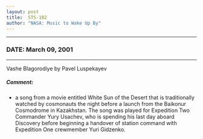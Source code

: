 ```yaml
---
layout: post
title:  STS-102
author: "NASA: Music to Wake Up By"
---
```


----
### DATE: March 09, 2001
----
Vashe Blagorodiye by Pavel Luspekayev

##### Comment:
* a song from a movie entitled White Sun of the Desert that is traditionally watched by cosmonauts the night before a launch from the Baikonur Cosmodrome in Kazakhstan. The song was played for Expedition Two Commander Yury Usachev, who is spending his last day aboard Discovery before beginning a handover of station command with Expedition One crewmember Yuri Gidzenko.

